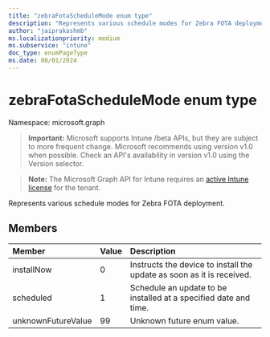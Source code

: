 ```yaml
---
title: "zebraFotaScheduleMode enum type"
description: "Represents various schedule modes for Zebra FOTA deployment."
author: "jaiprakashmb"
ms.localizationpriority: medium
ms.subservice: "intune"
doc_type: enumPageType
ms.date: 08/01/2024
---
```


# zebraFotaScheduleMode enum type

Namespace: microsoft.graph

> **Important:** Microsoft supports Intune /beta APIs, but they are subject to more frequent change. Microsoft recommends using version v1.0 when possible. Check an API's availability in version v1.0 using the Version selector.

> **Note:** The Microsoft Graph API for Intune requires an [active Intune license](https://go.microsoft.com/fwlink/?linkid=839381) for the tenant.

Represents various schedule modes for Zebra FOTA deployment.

## Members
|Member|Value|Description|
|:---|:---|:---|
|installNow|0|Instructs the device to install the update as soon as it is received.|
|scheduled|1|Schedule an update to be installed at a specified date and time.|
|unknownFutureValue|99|Unknown future enum value.|
